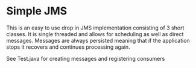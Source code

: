# Simple JMS
This is an easy to use drop in JMS implementation consisting of 3 short classes.
It is single threaded and allows for scheduling as well as direct messages.
Messages are always persisted meaning that if the application stops it recovers and continues processing again.

See Test.java for creating messages and registering consumers